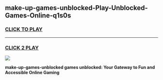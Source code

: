
## make-up-games-unblocked-Play-Unblocked-Games-Online-q1s0s
<h3>
<a href="https://premium76.site?title=make-up-games-unblocked&ref=25A">CLICK TO PLAY</a></h3>
<hr>

<h3>
<a href="https://premium76.site?title=make-up-games-unblocked&ref=25A">CLICK 2 PLAY</a>
  
</h3>

<a href="https://premium76.site?title=make-up-games-unblocked&ref=25A"><img src="https://clearcache.store/games.png"></a>


**make-up-games-unblocked games unblocked: Your Gateway to Fun and Accessible Online Gaming**
